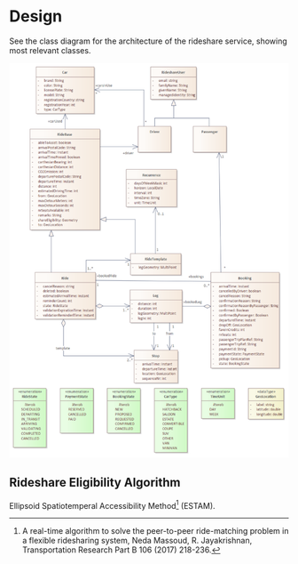 # Design

See the class diagram for the architecture of the rideshare service, showing most relevant classes.

![Rideshare Class Diagram](Rideshare-Class-Diagram.png) 

## Rideshare Eligibility Algorithm

Ellipsoid Spatiotemperal Accessibility Method[^1] (ESTAM).

[^1]: A real-time algorithm to solve the peer-to-peer ride-matching problem in a flexible ridesharing system, Neda Massoud, R. Jayakrishnan, Transportation Research Part B 106 (2017) 218-236.
